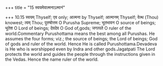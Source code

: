 +++
title = "15 स्वयमेवात्मनाऽत्मानं"

+++
10.15 स्वयम् Thyself; एव only; आत्मना by Thyself; आत्मानम् Thyself;
वेत्थ (Thou) knowest; त्वम् Thou; पुरुषोत्तम O Purusha Supreme; भूतभावन
O source of beings; भूतेश O Lord of beings; देवदेव O God of,gods;
जगत्पते O ruler of the world.Commentary Purushottama means the best
among all Purushas. He assumes the four forms; viz.; the source of
beings; the Lord of beings; God of gods and ruler of the world. Hence He
is called Purushottama.Devadeva is He who is worshipped even by Indra
and other gods.Jagatpati The Lord protects the world and guides the
people through the instructions given in the Vedas. Hence the name ruler
of the world.
